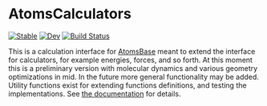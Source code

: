 # AtomsCalculators

[![Stable](https://img.shields.io/badge/docs-stable-blue.svg)](https://JuliaMolSim.github.io/AtomsCalculators.jl/stable/)
[![Dev](https://img.shields.io/badge/docs-dev-blue.svg)](https://JuliaMolSim.github.io/AtomsCalculators.jl/dev/)
[![Build Status](https://github.com/JuliaMolSim/AtomsCalculators.jl/actions/workflows/CI.yml/badge.svg?branch=master)](https://github.com/JuliaMolSim/AtomsCalculators.jl/actions/workflows/CI.yml?query=branch%3Amaster)

This is a calculation interface for [AtomsBase](https://github.com/JuliaMolSim/AtomsBase.jl) meant to extend the interface for calculators, for example energies, forces, and so forth. At this moment this is a preliminary version with molecular dynamics and various geometry optimizations in mid. In the future more general functionality may be added. Utility functions exist for extending functions definitions, and testing the implementations. See [the documentation](https://JuliaMolSim.github.io/AtomsCalculators.jl/dev/) for details. 

